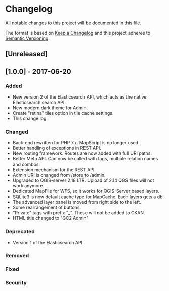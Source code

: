 # Changelog
All notable changes to this project will be documented in this file.

The format is based on [Keep a Changelog](http://keepachangelog.com/en/1.0.0/)
and this project adheres to [Semantic Versioning](http://semver.org/spec/v2.0.0.html).

## [Unreleased]

## [1.0.0] - 2017-06-20
### Added
- New version 2 of the Elasticsearch API, which acts as the native Elasticsearch search API.
- New modern dark theme for Admin.
- Create "retina" tiles option in tile cache settings.
- This change log.


### Changed
- Back-end rewritten for PHP 7.x. MapScript is no longer used.
- Better handling of exceptions in REST API.
- New routing framework. Routes are now added with full URI paths.
- Better Meta API. Can now be called with tags, multiple relation names and combos.
- Extension mechanism for the REST API.
- Admin URI is changed from /store to /admin.
- Upgraded to QGIS-server 2.18 LTR. Upload of 2.14 QGS files will not work anymore.
- Dedicated MapFile for WFS, so it works for QGIS-Server based layers.
- SQLite3 is now default cache type for MapCache. Each layers gets a db.
- The advanced layer panel is moved from right side to the left.
- Some rearrangement of buttons.
- "Private" tags with prefix "_". These will not be added to CKAN.
- HTML title changed to "GC2 Admin"

### Deprecated
- Version 1 of the Elasticsearch API
### Removed
### Fixed
### Security

